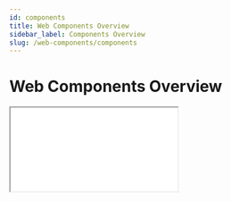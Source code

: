 ```yaml
---
id: components
title: Web Components Overview
sidebar_label: Components Overview
slug: /web-components/components
---
```


# Web Components Overview

<iframe style={{ width: "100%", height: "calc(100vh - 328px)"}} src="/metaverse/apps/codex/storybook/web-components"></iframe>
